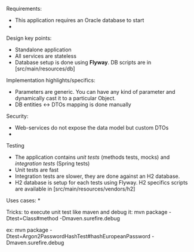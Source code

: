 

Requirements:
* This application requires an Oracle database to start
* 

Design key points: 
* Standalone application
* All services are stateless
* Database setup is done using **Flyway**. DB scripts are in [src/main/resources/db]


Implementation highlights/specifics:
* Parameters are generic. You can have any kind of parameter and dynamically cast it to a particular Object.  
* DB entities <-> DTOs mapping is done manually


Security:
* Web-services do not expose the data model but custom DTOs
* 


Testing
* The application contains *unit tests* (methods tests, mocks) and *integration tests* (Spring tests)
* Unit tests are fast
* Integration tests are slower, they are done against an H2 database.
* H2 database is setup for each tests using Flyway. H2 specifics scripts are available in [src/main/resources/vendors/h2]


Uses cases:
* 


Tricks: 
to execute unit test like maven and debug it:
mvn package -Dtest=Class#method -Dmaven.surefire.debug

ex:
mvn package -Dtest=Argon2PasswordHashTest#hashEuropeanPassword -Dmaven.surefire.debug
